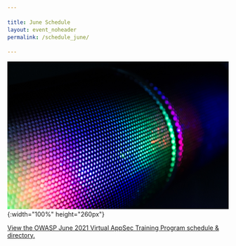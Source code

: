 ```yaml
---

title: June Schedule
layout: event_noheader
permalink: /schedule_june/

---
```


![Schedule Header Image](/assets/images/background.jpg){:width="100%" height="260px"}

<a id="sched-embed" href="//owaspjune2021virtualappsect.sched.com/list/descriptions/">View the OWASP June 2021 Virtual AppSec Training Program schedule &amp; directory.</a><script type="text/javascript" src="//owaspjune2021virtualappsect.sched.com/js/embed.js"></script>
